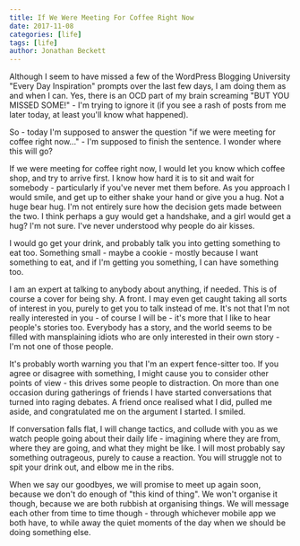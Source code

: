 ```yaml
---
title: If We Were Meeting For Coffee Right Now
date: 2017-11-08
categories: [life]
tags: [life]
author: Jonathan Beckett
---
```


Although I seem to have missed a few of the WordPress Blogging University "Every Day Inspiration" prompts over the last few days, I am doing them as and when I can. Yes, there is an OCD part of my brain screaming "BUT YOU MISSED SOME!" - I'm trying to ignore it (if you see a rash of posts from me later today, at least you'll know what happened).

So - today I'm supposed to answer the question "if we were meeting for coffee right now..." - I'm supposed to finish the sentence. I wonder where this will go?

If we were meeting for coffee right now, I would let you know which coffee shop, and try to arrive first. I know how hard it is to sit and wait for somebody - particularly if you've never met them before. As you approach I would smile, and get up to either shake your hand or give you a hug. Not a huge bear hug. I'm not entirely sure how the decision gets made between the two. I think perhaps a guy would get a handshake, and a girl would get a hug? I'm not sure. I've never understood why people do air kisses.

I would go get your drink, and probably talk you into getting something to eat too. Something small - maybe a cookie - mostly because I want something to eat, and if I'm getting you something, I can have something too.

I am an expert at talking to anybody about anything, if needed. This is of course a cover for being shy. A front. I may even get caught taking all sorts of interest in you, purely to get you to talk instead of me. It's not that I'm not really interested in you - of course I will be - it's more that I like to hear people's stories too. Everybody has a story, and the world seems to be filled with mansplaining idiots who are only interested in their own story - I'm not one of those people.

It's probably worth warning you that I'm an expert fence-sitter too. If you agree or disagree with something, I might cause you to consider other points of view - this drives some people to distraction. On more than one occasion during gatherings of friends I have started conversations that turned into raging debates. A friend once realised what I did, pulled me aside, and congratulated me on the argument I started. I smiled.

If conversation falls flat, I will change tactics, and collude with you as we watch people going about their daily life - imagining where they are from, where they are going, and what they might be like. I will most probably say something outrageous, purely to cause a reaction. You will struggle not to spit your drink out, and elbow me in the ribs.

When we say our goodbyes, we will promise to meet up again soon, because we don't do enough of "this kind of thing". We won't organise it though, because we are both rubbish at organising things. We will message each other from time to time though - through whichever mobile app we both have, to while away the quiet moments of the day when we should be doing something else.